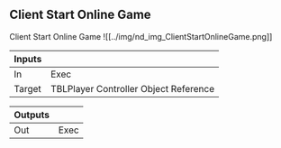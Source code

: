 ## Client Start Online Game
Client Start Online Game
![[../img/nd_img_ClientStartOnlineGame.png]]

|Inputs||
|--|--|
| In | Exec |
| Target | TBLPlayer Controller Object Reference |

|Outputs||
|--|--|
| Out | Exec |

